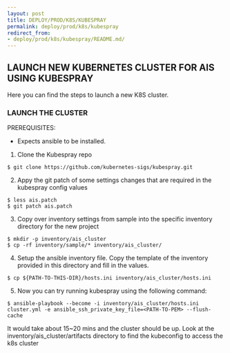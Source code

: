 ```yaml
---
layout: post
title: DEPLOY/PROD/K8S/KUBESPRAY
permalink: deploy/prod/k8s/kubespray
redirect_from:
- deploy/prod/k8s/kubespray/README.md/
---
```


## LAUNCH NEW KUBERNETES CLUSTER FOR AIS USING KUBESPRAY

Here you can find the steps to launch a new K8S cluster.

### LAUNCH THE CLUSTER

PREREQUISITES:
- Expects ansible to be installed.

1. Clone the Kubespray repo 

```console
$ git clone https://github.com/kubernetes-sigs/kubespray.git
```

2. Appy the git patch of some settings changes that are required in the kubespray config values

```console
$ less ais.patch
$ git patch ais.patch
```

3. Copy over inventory settings from sample into the specific inventory directory for the new project

```console
$ mkdir -p inventory/ais_cluster
$ cp -rf inventory/sample/* inventory/ais_cluster/
```

4. Setup the ansible inventory file.
Copy the template of the inventory provided in this directory and fill in the values.

```console
$ cp ${PATH-TO-THIS-DIR}/hosts.ini inventory/ais_cluster/hosts.ini 
```

5. Now you can try running kubespray using the following command:

```console
$ ansible-playbook --become -i inventory/ais_cluster/hosts.ini cluster.yml -e ansible_ssh_private_key_file=<PATH-TO-PEM> --flush-cache
```

It would take about 15~20 mins and the cluster should be up.
Look at the inventory/ais_cluster/artifacts directory to find the kubeconfig to access the k8s cluster
